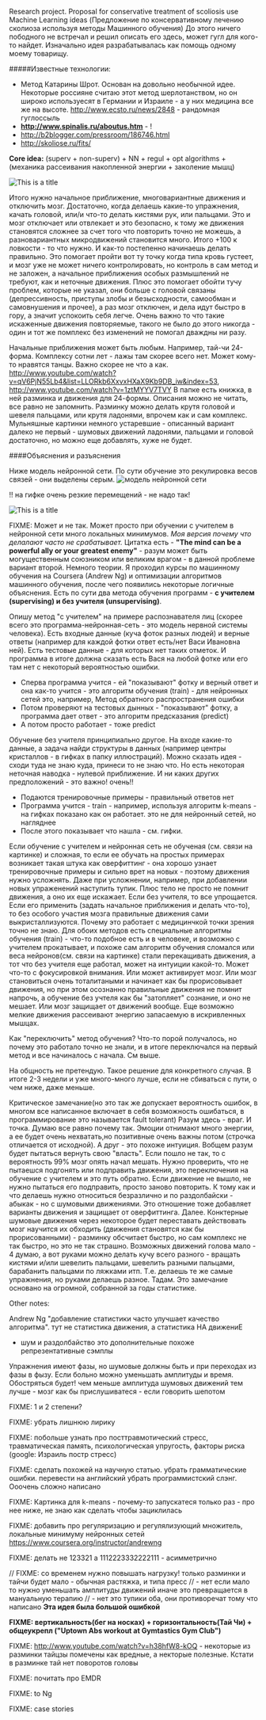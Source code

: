Research project. Proposal for conservative treatment of scoliosis use Machine Learning ideas
(Предложение по консервативному лечению сколиоза используя методы Машинного обучения)
До этого ничего пободного не встречал и решил описать его здесь, может гугл для кого-то найдет. Изначально идея разрабатывалась как помощь одному моему товарищу.

#####Известные технологии:
- Метод Катарины Шрот. Основан на довольно необычной идее. Некоторые россияне считаю этот метод шерлотанством, но он 
широко используесят в Германии и Израиле - а у них медицина все же на высоте. http://www.ecsto.ru/news/2848 - рандомная гуглоссыль
- **http://www.spinalis.ru/aboutus.htm** - !
- http://b2blogger.com/pressroom/186746.html
- http://skoliose.ru/fits/

**Core idea:** (superv + non-superv) + NN + regul + opt algorithms + (механика рассеивания накопленной энергии + заколение мышц)

![This is a title](imgs/1.jpeg)

Итого нужно начальное приближение, многовариантные движения и отключить мозг.  Достаточно, когда делаешь какие-то упражнения, качать головой, или/и что-то делать кистями рук, или пальцами. Это и мозг отключает или отвлекает и это безопасно, к тому же движения становятся 
сложнее за счет того что повторить точно не можешь, а разновариантных микродвижений становится много. 
Итого +100 к ловкости - то что нужно. И как-то постепенно начинаешь делать правильно. Это помогает 
пройти вот ту точку когда типа кровь густеет, и мозг уже не может ничего контролировать, но контроль 
в сам метод и не заложен, а начальное приближения особых размышлений не требуют, как и неточные 
движения. Плюс это помогает обойти тучу проблем, которые не указал, они больше с головой связаны 
(депрессивность, приступы злобы и безысходности, самообман и самовнушения и прочее), 
а раз мозг отключен, и дела идут быстро в гору, а значит успокоить себя легче. Очень важно то что такие искаженные движения повторяемые, такого не было до этого никогда - один и тот же помплекс без изменений не помогал дваждны ни разу.

Начальные приближения может быть любым. Например, тай-чи 24-форма. Комплексу сотни лет - 
лажы там скорее всего нет. Может кому-то нравятся танцы. Важно скорее не что а как.
http://www.youtube.com/watch?v=qV6PjN55Lb4&list=LLORkb6XxvxHXaX9Kb9DB_iw&index=53, 
http://www.youtube.com/watch?v=1ztMYYV7TVY
В папке есть книжка, в ней разминка и движения для 24-формы. Описания можно не читать, все 
равно не запомнить. Разминку можно делать крутя головой и шевеля пальцами, или крутя ладонями, 
впрочем как и сам комплекс. Мульняшные картинки немного устаревшие - описанный вариант далеко не 
первый - шумовых движений ладонями, пальцами и головой достаточно, но можно еще добавлять, хуже не будет.

####Объяснения и разъяснения

Ниже модель нейронной сети. По сути обучение это рекулировка весов связей - они выделены серым.
![модель нейронной сети](imgs/km_perceptron_01.jpg)

!! на гифке очень резкие перемещений - не надо так!

![This is a title](imgs/left.gif)

FIXME: Может и не так. Может просто при обучении с учителем в нейронной сети много локальных минимумов.
*Моя версия почему что делалают часто не срабатывает.* Цитатка есть - **"The mind can be a powerful ally or
your greatest enemy"** - разум может быть могущественным союзником или великим врагом - в 
данной проблеме вариант второй. Немного теории. Я проходил курсы по машинному обучения на Coursera (Andrew Ng) и оптимизации алгоритмов машинного обучения, после чего появились некоторые логичные объяснения. Есть по сути два 
метода обучения программ - **с учителем (supervising) и без учителя (unsupervising)**. 

Опишу метод "с учителем" на примере распознавателя лиц (скорее всего это программа-нейронная-сеть - это модель нервной системы человека). Есть входные данные (куча фоток разных людей) и верные ответы (например для каждой фотки ответ есть/нет Васи Ивановна ней). Есть тестовые данные - для которых нет таких отметок. И программа в итоге должна сказать есть Вася на любой фотке или его там нет с некоторый вероятностью ошибки.
- Сперва программа учится - ей "показывают" фотку и верный ответ и она как-то учится - 
это алгоритм обучения (train) - для нейронных сетей это, например, 
Метод обратного распространения ошибки
- Потом проверяют на тестовых дынных - "показывают" фотку, а программа дает ответ - 
это алгоритм предсказания (predict)
- А потом просто работает - тоже predict

Обучение без учителя принципиально другое. На входе какие-то данные, а задача найди структуры в 
данных (например центры кристаллов - в гифках в папку иллюстраций). Можно сказать идея - 
сходи туда не знаю куда, принеси то не знаю что. Но есть некоторая неточная наводка - 
нулевой приближение. И ни каких других предположений - это важно! очень!!
- Подаются тренировочные примеры - правильный ответов нет
- Программа учится - train - например, используя алгоритм k-means - на гифках показано как он работает.
это не для нейронный сетей, но нагляднее
- После этого показывает что нашла - см. гифки.

Если обучение с учителем и нейронная сеть не обученая (см. связи на картинке) и сложная, то если ее обучать на 
простых примерах возникает такая штука как оверфиттинг - она хорошо узнает тренировочные примеры и сильно врет на новых - поэтому движения нужно усложнять. Даже при усложнении, например, при добавлении новых упраженений наступить тупик. Плюс тело не просто не помнит движения, а оно их еще искажает. Если без учителя, то все упрощается. Если его применить (задать начальное приближения и делать что-то), то без особого участия мозга правильные движения сами выкристаллизуются. Почему это работает с медицинчкой точки зрения точно не знаю. Для обоих методов есть специальные алгоритмы обучения (train) - что-то подобное есть и в человеке, и возможно с учителем прокатывает, и похоже сам алгоритм обучения сломался или веса нейронов(см. связи на картинке)
 стали перекащивать движения, а тот что без учителя еще работал, может на интуиции какой-то. Может что-то с фокусировкой внимания. Или может активирует мозг. Или мозг становиться очень тоталитаными и начинает как бы прорисовывает движения, но при этом осознанно правильные движения не помнит напрочь, а обучение без учтеля как бы 
"затопляет" сознание, и оно не мешает. Или мозг защищает от движений вообще. Еще возможно мелкие движения рассеивают энергию запасаемую в искривленных мышцах.

Как "переключить" метод обучения? Что-то порой получалось, но почему это работало точно не знали, и в итоге переключался на первый метод и все начиналось с начала. См выше.

На общность не претендую. Такое решение для конкретного случая. В 
итоге 2-3 недели и уже много-много лучше, если не сбиваться с пути, о чем ниже, даже меньше.

Критическое замечание(но это так же допускает вероятность ошибок, в многом все написанное включает в себя возможность ошибаться, в программирование это называется fault tolerant)
Разум здесь - враг. И точка. Думаю все равно почему так. Эмоции отнимают много энергии, а ее будет очень нехватать,но позитивные очень важны потом (строчка отличается от исходной). А друг - это похоже интуиция. Вобщем разум будет пытаться вернуть свою "власть". Если пошло не так, то с вероятность 99% мозг опять начал мешать. Нужно проверить, что не пытаешся подгонять или подправить движения, это переключения на обучение с учителем и это путь обратно. Если движение не вышло, не нужно пытаться его подправить, просто заново повторить. К тому как и что 
делаешь нужно относиться безразлично и по раздолбайски - абыкак - но с шумовыми движениями. Это 
отношение тоже добавляет варианты движения и защищает от оверфиттинга. Далее. Конктерные шумовые 
движения через некоторое будет переставать действовать мозг научится их обходить (движения становятся 
как бы прорисованными) - разминку обсчитает быстро, но сам комплекс не так быстро, но это не так страшно. 
Возможных движений голова мало - 4 думаю, а вот руками можно делать кучу всего разного - вращать 
кистями и/или шевелить пальцами, шевелить разными пальцами, барабанить пальцами по ляжками итп. 
Т.е. делаешь те же самые упражнения, но руками делаешь разное. Тадам. Это замечание основано на 
огромной, собранной за годы статистике.

Other notes:

Andrew Ng "добавление статистики часто улучшает качество алгоритма". тут не статистика движения, а статистика НА движениЕ 
- шум и раздолбайство это дополнительные похоже репрезентативные сэмплы

Упражнения имеют фазы, но шумовые должны быть и при переходах из фазы в фызу.
Если больно можно уменьшать амплитуды и время. Обостряться будет! чем меньше амплитуда шумовых движений тем лучше - мозг как бы прислушиватеся - если говорить шепотом

FIXME: 1 и 2 степени?

FIXME: убрать лишнюю лирику

FIXME: побольше узнать про посттравмотический стресс, травматическая память, психологическая упругость, факторы риска (google: Израиль постр стресс)

FIXME: сделать похожей на научную статью. убрать грамматические ошибки. перевести на английский
убрать программистский слэнг. Ооочень сложно написано

FIXME: Картинка для k-means - почему-то запускатеся только раз - про нее ниже, не знаю как сделать чтобы зациклилась

FIXME: добавить про регуляризацию и регулялизующий множитель, локальные минимуму нейронных сетей https://www.coursera.org/instructor/andrewng

FIXME: делать не 123321 а 1112223332222111 - асимметрично

// FIXME: со временем нужно повышать нагрузку! только разминки и тайчи будет мало - обычная растяжка, и типа пресс
// - нет если мало то нужно уменьшать амплитуды движений иначе это превращается в мануальную терапию
// - нет это тупики оба, они противоречат тому что написано **Эта идея была большой ошибкой**

**FIXME: вертикальность(бег на носках) + горизонтальность(Тай Чи) + общеукрепл ("Uptown Abs workout at Gymtastics Gym Club")**

FIXME: http://www.youtube.com/watch?v=h38hfW8-kOQ - некоторые из разминки тайцзы помечены как вредные, 
а некторые полезные. Кстати в разминке тай нет поворотов головы

FIXME: почитать про EMDR

FIXME: to Ng

FIXME: case stories
